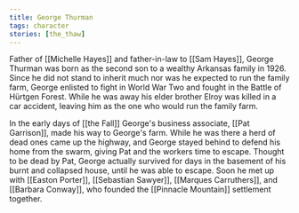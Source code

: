 ```yaml
---
title: George Thurman
tags: character
stories: [the_thaw]
---
```


Father of [[Michelle Hayes]] and father-in-law to [[Sam Hayes]], George Thurman was born as the second son to a wealthy Arkansas family in 1926. Since he did not stand to inherit much nor was he expected to run the family farm, George enlisted to fight in World War Two and fought in the Battle of Hürtgen Forest. While he was away his elder brother Elroy was killed in a car accident, leaving him as the one who would run the family farm.

In the early days of [[the Fall]] George's business associate, [[Pat Garrison]], made his way to George's farm. While he was there a herd of dead ones came up the highway, and George stayed behind to defend his home from the swarm, giving Pat and the workers time to escape. Thought to be dead by Pat, George actually survived for days in the basement of his burnt and collapsed house, until he was able to escape. Soon he met up with [[Easton Porter]], [[Sebastian Sawyer]], [[Marques Carruthers]], and [[Barbara Conway]], who founded the [[Pinnacle Mountain]] settlement together.